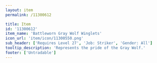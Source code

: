 ```yaml
---
layout: item
permalink: /11300612

title: Item
id: '11300612'
item_name: 'Battleworn Gray Wolf Winglets'
icon_url: 'item/icon/11300550.png'
sub_header: ['Requires Level 27', 'Job: Striker', 'Gender: All']
tooltip_description: 'Represents the pride of the Gray Wolf.'
footer: ['Untradable']
---
```

